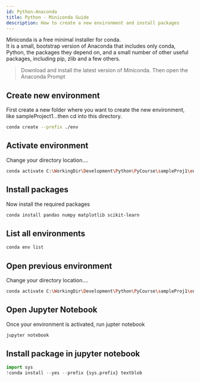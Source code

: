 ```yaml
---
id: Python-Anaconda
title: Python - Miniconda Guide
description: How to create a new environment and install packages
---
```


Miniconda is a free minimal installer for conda.  
It is a small, bootstrap version of Anaconda that includes only conda, Python, the packages they depend on, and a small number of other useful packages, including pip, zlib and a few others.

> Download and install the latest version of Miniconda.
> Then open the Anaconda Prompt

## Create new environment

First create a new folder where you want to create the new environment, like sampleProject1...then cd into this directory.

```bash
conda create --prefix ./env
```

## Activate environment

Change your directory location....

```bash
conda activate C:\WorkingDir\Development\Python\PyCourse\sampleProj1\env
```

## Install packages

Now install the required packages

```bash
conda install pandas numpy matplotlib scikit-learn
```

## List all environments

```bash
conda env list
```

## Open previous environment

Change your directory location....

```bash
conda activate C:\WorkingDir\Development\Python\PyCourse\sampleProj1\env
```

## Open Jupyter Notebook

Once your environment is activated, run jupter notebook

```bash
jupyter notebook
```

## Install package in jupyter notebook

```python
import sys
!conda install --yes --prefix {sys.prefix} textblob
```
